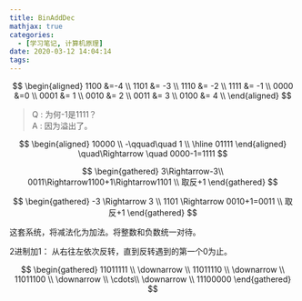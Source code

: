 ```yaml
---
title: BinAddDec
mathjax: true
categories:
  - [学习笔记, 计算机原理]
date: 2020-03-12 14:04:14
tags:
---
```


$$
\begin{aligned}
1100 &=-4 \\
1101 &= -3 \\
1110 &= -2 \\
1111 &= -1 \\
0000 &=0 \\
0001 &= 1 \\
0010 &= 2 \\
0011 &= 3 \\
0100 &= 4 \\
\end{aligned}
$$

>Q : 为何-1是1111？  
>A : 因为溢出了。

$$
\begin{aligned}
10000 \\
-\qquad\quad 1 \\
\hline
01111
\end{aligned}
\quad\Rightarrow \quad 0000-1=1111 
$$

$$
\begin{gathered}
3\Rightarrow-3\\ 
0011\Rightarrow1100+1\Rightarrow1101
\\ 取反+1
\end{gathered}
$$

$$
\begin{gathered}
-3 \Rightarrow 3 \\
1101 \Rightarrow 0010+1=0011 \\
取反+1
\end{gathered}
$$

这套系统，将减法化为加法。将整数和负数统一对待。

2进制加1：  从右往左依次反转，直到反转遇到的第一个0为止。  

$$
\begin{gathered}
11011111 \\ 
\downarrow  \\
11011110 \\ 
\downarrow \\ 
11011100 \\ 
\downarrow \\ 
\cdots\\ 
\downarrow \\ 
11100000
\end{gathered}
$$